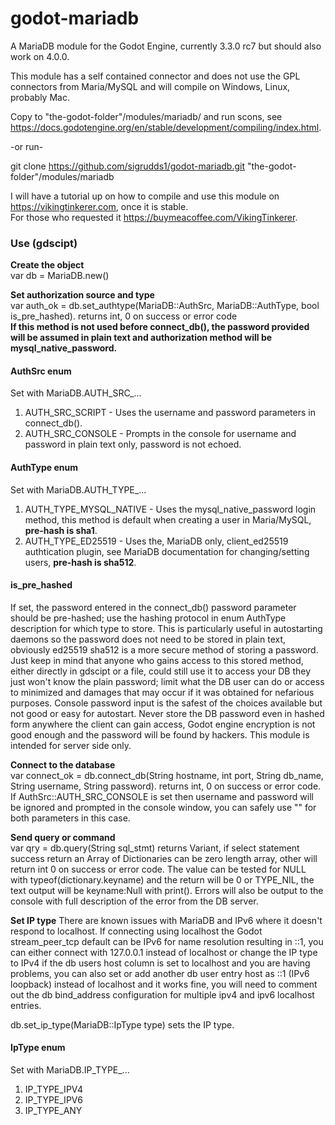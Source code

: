 # godot-mariadb
A MariaDB module for the Godot Engine, currently 3.3.0 rc7 but should also work on 4.0.0.  

This module has a self contained connector and does not use the GPL connectors from Maria/MySQL and will compile on Windows, Linux, probably Mac.  

Copy to "the-godot-folder"/modules/mariadb/ and run scons, see https://docs.godotengine.org/en/stable/development/compiling/index.html.

-or run-

git clone https://github.com/sigrudds1/godot-mariadb.git "the-godot-folder"/modules/mariadb 

I will have a tutorial up on how to compile and use this module on https://vikingtinkerer.com, once it is stable.  
For those who requested it https://buymeacoffee.com/VikingTinkerer.  
### Use (gdscipt)  

**Create the object**  
var db = MariaDB.new()  

**Set authorization source and type**  
var auth_ok = db.set_authtype(MariaDB::AuthSrc, MariaDB::AuthType, bool is_pre_hashed). returns int, 0 on success or error code  
**If this method is not used before connect_db(), the password provided will be assumed in plain text and authorization method will be mysql_native_password.**  

#### AuthSrc enum  
Set with MariaDB.AUTH_SRC_...
1. AUTH_SRC_SCRIPT - Uses the username and password parameters in connect_db().
2. AUTH_SRC_CONSOLE - Prompts in the console for username and password in plain text only, password is not echoed.  

#### AuthType enum  
Set with MariaDB.AUTH_TYPE_...
1. AUTH_TYPE_MYSQL_NATIVE - Uses the mysql_native_password login method, this method is default when creating a user in Maria/MySQL, **pre-hash is sha1**.
2. AUTH_TYPE_ED25519 - Uses the, MariaDB only, client_ed25519 authtication plugin, see MariaDB documentation for changing/setting users, **pre-hash is sha512**.

#### is_pre_hashed
If set, the password entered in the connect_db() password parameter should be pre-hashed; use the hashing protocol in enum AuthType description for which type to store. This is particularly useful in autostarting daemons so the password does not need to be stored in plain text, obviously ed25519 sha512 is a more secure method of storing a password. Just keep in mind that anyone who gains access to this stored method, either directly in gdscipt or a file, could still use it to access your DB they just won't know the plain password; limit what the DB user can do or access to minimized and damages that may occur if it was obtained for nefarious purposes. Console password input is the safest of the choices available but not good or easy for autostart. Never store the DB password even in hashed form anywhere the client can gain access, Godot engine encryption is not good enough and the password will be found by hackers. This module is intended for server side only.   

**Connect to the database**  
var connect_ok = db.connect_db(String hostname, int port, String db_name, String username, String password). returns int, 0 on success or error code. If AuthSrc::AUTH_SRC_CONSOLE is set then username and password will be ignored and prompted in the console window, you can safely use "" for both parameters in this case.  

**Send query or command**  
var qry = db.query(String sql_stmt) returns Variant, if select statement success return an Array of Dictionaries can be zero length array, other will return int 0 on success or error code. The value can be tested for NULL with typeof(dictionary.keyname) and the return will be 0 or TYPE_NIL, the text output will be keyname:Null with print(). Errors will also be output to the console with full description of the error from the DB server.  

**Set IP type**
There are known issues with MariaDB and IPv6 where it doesn't respond to localhost. If connecting using localhost the Godot stream_peer_tcp default can be IPv6 for name resolution resulting in ::1, you can either connect with 127.0.0.1 instead of localhost or change the IP type to IPv4 if the db users host column is set to localhost and you are having problems, you can also set or add another db user entry host as ::1 (IPv6 loopback) instead of localhost and it works fine, you will need to comment out the db bind_address configuration for multiple ipv4 and ipv6 localhost entries.  

db.set_ip_type(MariaDB::IpType type) sets the IP type.

#### IpType enum
Set with MariaDB.IP_TYPE_...
1. IP_TYPE_IPV4
2. IP_TYPE_IPV6
3. IP_TYPE_ANY
